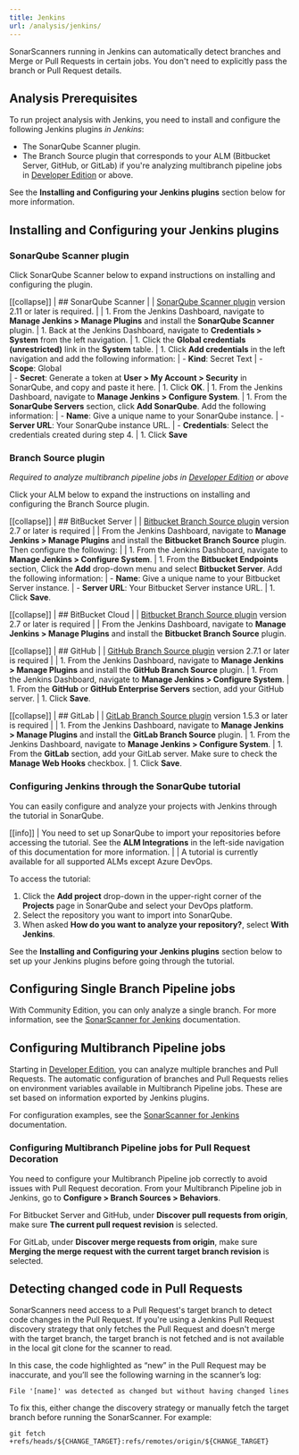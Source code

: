 ```yaml
---
title: Jenkins
url: /analysis/jenkins/
---
```


SonarScanners running in Jenkins can automatically detect branches and Merge or Pull Requests in certain jobs. You don't need to explicitly pass the branch or Pull Request details.

## Analysis Prerequisites

To run project analysis with Jenkins, you need to install and configure the following Jenkins plugins _in Jenkins_:
 
- The SonarQube Scanner plugin.
- The Branch Source plugin that corresponds to your ALM (Bitbucket Server, GitHub, or GitLab) if you're analyzing multibranch pipeline jobs in [Developer Edition](https://redirect.sonarsource.com/editions/developer.html) or above. 

See the **Installing and Configuring your Jenkins plugins** section below for more information.

## Installing and Configuring your Jenkins plugins

### SonarQube Scanner plugin

Click SonarQube Scanner below to expand instructions on installing and configuring the plugin.
 
[[collapse]]
| ## SonarQube Scanner
|
| [SonarQube Scanner plugin](https://plugins.jenkins.io/sonar/) version 2.11 or later is required. 
|
| 1. From the Jenkins Dashboard, navigate to **Manage Jenkins > Manage Plugins** and install the **SonarQube Scanner** plugin.
| 1. Back at the Jenkins Dashboard, navigate to **Credentials > System** from the left navigation. 
| 1. Click the **Global credentials (unrestricted)** link in the **System** table. 
| 1. Click **Add credentials** in the left navigation and add the following information:
| 	- **Kind**: Secret Text
| 	- **Scope**: Global  
| 	- **Secret**: Generate a token at **User > My Account > Security** in SonarQube, and copy and paste it here.
| 1. Click **OK**.
| 1. From the Jenkins Dashboard, navigate to **Manage Jenkins > Configure System**. 
| 1. From the **SonarQube Servers** section, click **Add SonarQube**. Add the following information:
| 	- **Name**: Give a unique name to your SonarQube instance.
| 	- **Server URL**: Your SonarQube instance URL.
| 	- **Credentials**: Select the credentials created during step 4.
| 1. Click **Save**

### Branch Source plugin
_Required to analyze multibranch pipeline jobs in [Developer Edition](https://redirect.sonarsource.com/editions/developer.html) or above_

Click your ALM below to expand the instructions on installing and configuring the Branch Source plugin.

[[collapse]]
| ## BitBucket Server
|
| [Bitbucket Branch Source plugin](https://plugins.jenkins.io/cloudbees-bitbucket-branch-source/) version 2.7 or later is required
| 
| From the Jenkins Dashboard, navigate to **Manage Jenkins > Manage Plugins** and install the **Bitbucket Branch Source** plugin. Then configure the following:
|
| 1. From the Jenkins Dashboard, navigate to **Manage Jenkins > Configure System**. 
| 1. From the **Bitbucket Endpoints** section, Click the **Add** drop-down menu and select **Bitbucket Server**. Add the following information:
| 	- **Name**: Give a unique name to your Bitbucket Server instance.
| 	- **Server URL**: Your Bitbucket Server instance URL.
| 1. Click **Save**.

[[collapse]]
| ## BitBucket Cloud
|
| [Bitbucket Branch Source plugin](https://plugins.jenkins.io/cloudbees-bitbucket-branch-source/) version 2.7 or later is required
|
| From the Jenkins Dashboard, navigate to **Manage Jenkins > Manage Plugins** and install the **Bitbucket Branch Source** plugin. 

[[collapse]]
| ## GitHub
|
| [GitHub Branch Source plugin](https://plugins.jenkins.io/github-branch-source/) version 2.7.1 or later is required
| 
| 1. From the Jenkins Dashboard, navigate to **Manage Jenkins > Manage Plugins** and install the **GitHub Branch Source** plugin.
| 1. From the Jenkins Dashboard, navigate to **Manage Jenkins > Configure System**. 
| 1. From the **GitHub** or **GitHub Enterprise Servers** section, add your GitHub server.
| 1. Click **Save**.

[[collapse]]
| ## GitLab
|
| [GitLab Branch Source plugin](https://plugins.jenkins.io/gitlab-branch-source/) version 1.5.3 or later is required
| 
| 1. From the Jenkins Dashboard, navigate to **Manage Jenkins > Manage Plugins** and install the **GitLab Branch Source** plugin.
| 1. From the Jenkins Dashboard, navigate to **Manage Jenkins > Configure System**. 
| 1. From the **GitLab** section, add your GitLab server. Make sure to check the **Manage Web Hooks** checkbox.
| 1. Click **Save**.

### Configuring Jenkins through the SonarQube tutorial

You can easily configure and analyze your projects with Jenkins through the tutorial in SonarQube. 

[[info]]
| You need to set up SonarQube to import your repositories before accessing the tutorial. See the **ALM Integrations** in the left-side navigation of this documentation for more information.
|
| A tutorial is currently available for all supported ALMs except Azure DevOps.

To access the tutorial:

1. Click the **Add project** drop-down in the upper-right corner of the **Projects** page in SonarQube and select your DevOps platform.
1. Select the repository you want to import into SonarQube.
1. When asked **How do you want to analyze your repository?**, select **With Jenkins**.

See the **Installing and Configuring your Jenkins plugins** section below to set up your Jenkins plugins before going through the tutorial. 

## Configuring Single Branch Pipeline jobs
With Community Edition, you can only analyze a single branch. For more information, see the [SonarScanner for Jenkins](/analysis/scan/sonarscanner-for-jenkins/) documentation.

## Configuring Multibranch Pipeline jobs 
 
Starting in [Developer Edition](https://redirect.sonarsource.com/editions/developer.html), you can analyze multiple branches and Pull Requests. The automatic configuration of branches and Pull Requests relies on environment variables available in Multibranch Pipeline jobs. These are set based on information exported by Jenkins plugins. 

For configuration examples, see the [SonarScanner for Jenkins](/analysis/scan/sonarscanner-for-jenkins/) documentation.

### Configuring Multibranch Pipeline jobs for Pull Request Decoration
You need to configure your Multibranch Pipeline job correctly to avoid issues with Pull Request decoration. From your Multibranch Pipeline job in Jenkins, go to **Configure > Branch Sources > Behaviors**.

For Bitbucket Server and GitHub, under **Discover pull requests from origin**, make sure **The current pull request revision** is selected.

For GitLab, under **Discover merge requests from origin**, make sure **Merging the merge request with the current target branch revision** is selected.

## Detecting changed code in Pull Requests
SonarScanners need access to a Pull Request's target branch to detect code changes in the Pull Request. If you're using a Jenkins Pull Request discovery strategy that only fetches the Pull Request and doesn't merge with the target branch, the target branch is not fetched and is not available in the local git clone for the scanner to read. 

In this case, the code highlighted as “new” in the Pull Request may be inaccurate, and you’ll see the following warning in the scanner’s log:

```
File '[name]' was detected as changed but without having changed lines
```

To fix this, either change the discovery strategy or manually fetch the target branch before running the SonarScanner. For example:

```
git fetch +refs/heads/${CHANGE_TARGET}:refs/remotes/origin/${CHANGE_TARGET}
```


